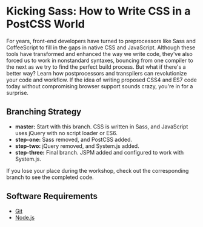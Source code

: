# Kicking Sass: How to Write CSS in a PostCSS World

For years, front-end developers have turned to preprocessors like Sass and CoffeeScript to fill in the gaps in native CSS and JavaScript. Although these tools have transformed and enhanced the way we write code, they've also forced us to work in nonstandard syntaxes, bouncing from one compiler to the next as we try to find the perfect build process. But what if there's a better way? Learn how postprocessors and transpilers can revolutionize your code and workflow. If the idea of writing proposed CSS4 and ES7 code today without compromising browser support sounds crazy, you're in for a surprise.

## Branching Strategy
* **master:** Start with this branch. CSS is written in Sass, and JavaScript uses jQuery with no script loader or ES6.
* **step-one:** Sass removed, and PostCSS added.
* **step-two:** jQuery removed, and System.js added.
* **step-three:** Final branch. JSPM added and configured to work with System.js.

If you lose your place during the workshop, check out the corresponding branch to see the completed code.

## Software Requirements
* [Git](https://git-scm.com/)
* [Node.js](https://nodejs.org/en/)